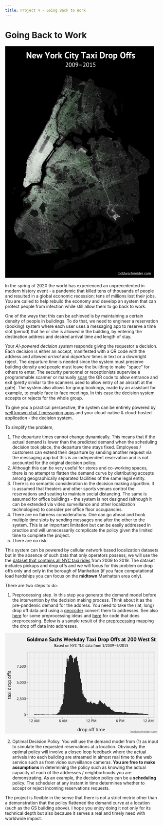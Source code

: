 ```yaml
---
title: Project 4 - Going Back to Work
---
```


# Going Back to Work

![taxi-dropoffs-map](_images/taxi-dropoffs-map.png#center)

In the spring of 2020 the world has experienced an unprecedented in modern history event - a pandemic that killed tens of thousands of people and resulted in a global economic recession; tens of millions lost their jobs. You are called to help rebuild the economy and develop an system that can protect people from infection while still allow them to go back to work. 

One of the ways that this can be achieved is by maintaining a certain density of people in buildings. To do that, we need to engineer a reservation (booking) system where each user uses a messaging app to reserve a time slot (period) that he or she is allowed in the building, by entering the destination address and desired arrival time and length of stay. 

Your _AI-powered decision system_ responds giving the requestor a decision. Each decision is either an accept, manifested with a QR code with the address and allowed _arrival_ and _departure_ times in text or a downright reject. The departure time is needed since the system must preserve building density and people must leave the building to make "space" for others to enter. The security personnel or receptionists supervise a programmable scanner or manually [scan](https://support.apple.com/en-us/HT208843) the QR code to allow entrance and exit (pretty similar to the scanners used to allow entry of an aircraft at the gate). The system also allows for group bookings, made by an assistant for example, to enable face to face meetings. In this case the decision system accepts or rejects for the whole group. 

To give you a practical perspective, the system can be entirely powered by [well known chat / messaging apps](https://www.apple.com/ios/business-chat/) and your cloud-native & cloud-hosted application - the decision system. 

To simplify the problem, 

1. The departure times cannot change dynamically. This means that if the actual demand is lower than the predicted demand when the scheduling decision took place, the departure time stays fixed. Employees / customers can extend their departure by sending another request via the messaging app but this is an independent reservation and is not accounted for the original decision policy. 
2. Although this can be very useful for stores and co-working spaces, there is no attempt to flatten the demand curve by distributing accepts among geographically separated facilities of the same legal entity.
3. There is no semantic consideration in the decision making algorithm. It is assumed that theaters and other sports venues control the reservations and seating to maintain social distancing. The same is assumed for office buildings - the system is not designed (although it can be extended via video surveillance and other localization technologies) to consider per office floor occupancies. 
4. There are no fairness considerations. One can go ahead and book multiple time slots by sending messages one after the other to the system. This is an important limitation but can be easily addressed in practice and will unnecessarily complicate the policy given the limited time to complete the project. 
5. There are no risk.

This system can be powered by cellular network based localization datasets but in the absence of such data that only operators possess, we will use the the [dataset that contains all NYC taxi rides](https://www1.nyc.gov/site/tlc/about/tlc-trip-record-data.page) from 2009 to 2019. The dataset  includes pickups and drop offs and we will focus for this problem on drop offs only and only in the borough of Manhattan (if you face computational load hardships you can focus on the **midtown** Manhattan area only). 

There are two steps to do:

1. Preprocessing step. In this step you generate the demand model before the intervention by the decision making process.  Think about it as the pre-pandemic demand for the address. You need to take the (lat, long) drop off data and using a [geocoder](https://geopy.readthedocs.io/en/latest/#geocoders) convert them to addresses. See also [here](https://nycdatascience.com/blog/student-works/predict-new-york-city-taxi-demand/) for some preprocessing ideas and [here](https://github.com/toddwschneider/nyc-taxi-data) for code that does preprocessing. Below is a sample result of the [preprocessing](https://toddwschneider.com/posts/analyzing-1-1-billion-nyc-taxi-and-uber-trips-with-a-vengeance/) mapping the drop off data into addresses. 

![gs-dropoffs](images/../_images/gs-dropoffs.png#center)

2. Optimal Decision Policy. You will use the demand model from (1) as input to simulate the requested reservations at a location. Obviously the optimal policy will involve a closed loop feedback where the actual arrivals into each building are streamed in almost real time to the web service such as from video surveillance cameras. **You are free to make assumptions** in determining the policy such as knowing the actual capacity of each of the addresses / neighborhoods you are demonstrating. As an example, the decision policy can be a **scheduling** policy. The scheduler at any instant in time determines whether to accept or reject incoming reservations requests. 

The project is flexible in the sense that there is not a strict metric other than a demonstration that the policy flattened the demand curve at a location (such as the GS building above). I hope you enjoy doing it not only for its technical depth but also because it serves a real and timely need with worldwide impact. 
